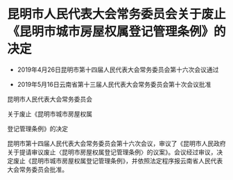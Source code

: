 # 昆明市人民代表大会常务委员会关于废止《昆明市城市房屋权属登记管理条例》的决定

- 2019年4月26日昆明市第十四届人民代表大会常务委员会第十六次会议通过

- 2019年5月16日云南省第十三届人民代表大会常务委员会第十次会议批准

<!-- INFO END -->

昆明市人民代表大会常务委员会

关于废止《昆明市城市房屋权属

登记管理条例》的决定

昆明市第十四届人民代表大会常务委员会第十六次会议，审议了《昆明市人民政府关于提请审议废止〈昆明市房屋权属登记管理条例〉的议案》。会议经过审议，决定废止《昆明市城市房屋权属登记管理条例》，并依照法定程序报云南省人民代表大会常务委员会批准。
